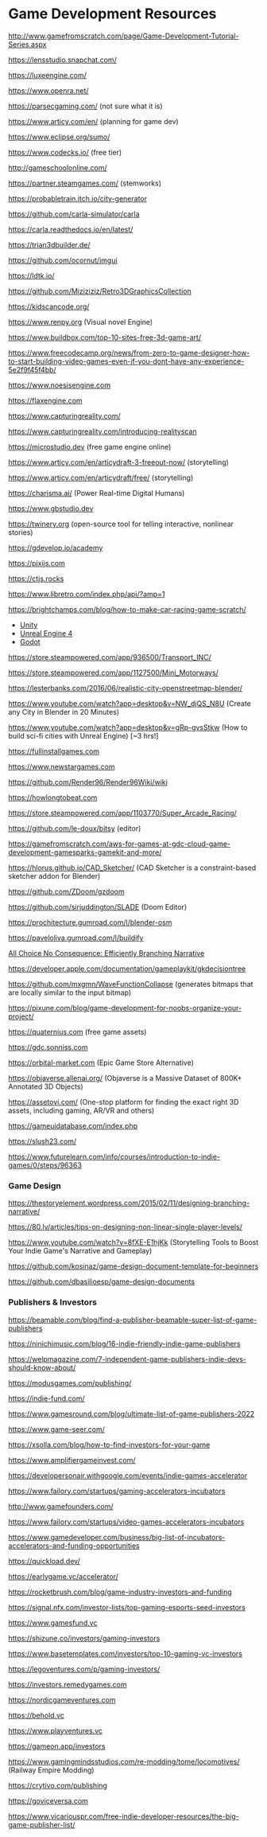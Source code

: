 # Game Development Resources

http://www.gamefromscratch.com/page/Game-Development-Tutorial-Series.aspx

https://lensstudio.snapchat.com/

https://luxeengine.com/

https://www.openra.net/

https://parsecgaming.com/ (not sure what it is)

https://www.articy.com/en/ (planning for game dev)

https://www.eclipse.org/sumo/

https://www.codecks.io/ (free tier)

http://gameschoolonline.com/

https://partner.steamgames.com/ (stemworks)

https://probabletrain.itch.io/city-generator

https://github.com/carla-simulator/carla

https://carla.readthedocs.io/en/latest/

https://trian3dbuilder.de/

https://github.com/ocornut/imgui

https://ldtk.io/

https://github.com/Miziziziz/Retro3DGraphicsCollection

https://kidscancode.org/

https://www.renpy.org (Visual novel Engine)

https://www.buildbox.com/top-10-sites-free-3d-game-art/

https://www.freecodecamp.org/news/from-zero-to-game-designer-how-to-start-building-video-games-even-if-you-dont-have-any-experience-5e2f9f45f4bb/

https://www.noesisengine.com

https://flaxengine.com

https://www.capturingreality.com/

https://www.capturingreality.com/introducing-realityscan

https://microstudio.dev (free game engine online)

https://www.articy.com/en/articydraft-3-freeout-now/ (storytelling)

https://www.articy.com/en/articydraft/free/ (storytelling)

https://charisma.ai/ (Power Real-time Digital Humans)

https://www.gbstudio.dev

https://twinery.org (open-source tool for telling interactive, nonlinear stories)

https://gdevelop.io/academy

https://pixijs.com

https://ctjs.rocks

https://www.libretro.com/index.php/api/?amp=1

https://brightchamps.com/blog/how-to-make-car-racing-game-scratch/

* [Unity](./Unity/)
* [Unreal Engine 4](./UnrealEngine4/)
* [Godot](./Godot/)

https://store.steampowered.com/app/936500/Transport_INC/

https://store.steampowered.com/app/1127500/Mini_Motorways/

https://lesterbanks.com/2016/06/realistic-city-openstreetmap-blender/

https://www.youtube.com/watch?app=desktop&v=NW_djQS_N8U (Create any City in Blender in 20 Minutes)

https://www.youtube.com/watch?app=desktop&v=gRp-gvsStkw (How to build sci-fi cities with Unreal Engine) [~3 hrs!]

https://fullinstallgames.com

https://www.newstargames.com

https://github.com/Render96/Render96Wiki/wiki

https://howlongtobeat.com

https://store.steampowered.com/app/1103770/Super_Arcade_Racing/

https://github.com/le-doux/bitsy (editor)

https://gamefromscratch.com/aws-for-games-at-gdc-cloud-game-development-gamesparks-gamekit-and-more/

https://hlorus.github.io/CAD_Sketcher/ (CAD Sketcher is a constraint-based sketcher addon for Blender)

https://github.com/ZDoom/gzdoom

https://github.com/sirjuddington/SLADE (Doom Editor)

https://prochitecture.gumroad.com/l/blender-osm

https://paveloliva.gumroad.com/l/buildify

[All Choice No Consequence: Efficiently Branching Narrative](https://www.youtube.com/watch?app=desktop&v=TEa9aSDHawA)

https://developer.apple.com/documentation/gameplaykit/gkdecisiontree

https://github.com/mxgmn/WaveFunctionCollapse (generates bitmaps that are locally similar to the input bitmap)

https://pixune.com/blog/game-development-for-noobs-organize-your-project/

https://quaternius.com (free game assets)

https://gdc.sonniss.com

https://orbital-market.com (Epic Game Store Alternative)

https://objaverse.allenai.org/ (Objaverse is a Massive Dataset of 800K+ Annotated 3D Objects)

https://assetovi.com/ (One-stop platform for finding the exact right 3D assets, including gaming, AR/VR and others)

https://gameuidatabase.com/index.php

https://slush23.com/

https://www.futurelearn.com/info/courses/introduction-to-indie-games/0/steps/96363

### Game Design

https://thestoryelement.wordpress.com/2015/02/11/designing-branching-narrative/

https://80.lv/articles/tips-on-designing-non-linear-single-player-levels/

https://www.youtube.com/watch?v=8fXE-E1hjKk (Storytelling Tools to Boost Your Indie Game's Narrative and Gameplay)

https://github.com/kosinaz/game-design-document-template-for-beginners

https://github.com/dbasilioesp/game-design-documents

### Publishers & Investors

https://beamable.com/blog/find-a-publisher-beamable-super-list-of-game-publishers

https://ninichimusic.com/blog/16-indie-friendly-indie-game-publishers

https://welpmagazine.com/7-independent-game-publishers-indie-devs-should-know-about/

https://modusgames.com/publishing/

https://indie-fund.com/

https://www.gamesround.com/blog/ultimate-list-of-game-publishers-2022

https://www.game-seer.com/

https://xsolla.com/blog/how-to-find-investors-for-your-game

https://www.amplifiergameinvest.com/

https://developersonair.withgoogle.com/events/indie-games-accelerator

https://www.failory.com/startups/gaming-accelerators-incubators

http://www.gamefounders.com/

https://www.failory.com/startups/video-games-accelerators-incubators

https://www.gamedeveloper.com/business/big-list-of-incubators-accelerators-and-funding-opportunities

https://quickload.dev/

https://earlygame.vc/accelerator/

https://rocketbrush.com/blog/game-industry-investors-and-funding

https://signal.nfx.com/investor-lists/top-gaming-esports-seed-investors

https://www.gamesfund.vc

https://shizune.co/investors/gaming-investors

https://www.basetemplates.com/investors/top-10-gaming-vc-investors

https://legoventures.com/p/gaming-investors/

https://investors.remedygames.com

https://nordicgameventures.com

https://behold.vc

https://www.playventures.vc

https://gameon.app/investors

https://www.gamingmindsstudios.com/re-modding/tome/locomotives/ (Railway Empire Modding)

https://crytivo.com/publishing

https://goviceversa.com

https://www.vicariouspr.com/free-indie-developer-resources/the-big-game-publisher-list/
